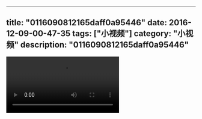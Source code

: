 
---
title: "0116090812165daff0a95446"
date: 2016-12-09-00-47-35
tags: ["小视频"]
category: "小视频"
description: "0116090812165daff0a95446"
---
<video src="http://ohtsqip0g.bkt.clouddn.com/0116090812165daff0a95446.mp4" controls="controls"></video>
